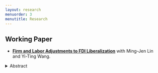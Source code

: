 ```yaml
---
layout: research
menuorder: 3
menutitle: Research
---
```


## Working Paper

- <a href="https://sungjuwu.github.io/CNFDI_paper.pdf" target="_blank"><b>**Firm and Labor Adjustments to FDI Liberalization**</b></a>
with Ming-Jen Lin and Yi-Ting Wang.
<details>
  <summary>Abstract</summary>
  This paper studies how liberalizing outward foreign direct investments (FDI) affects manufacturers' engagement in global production and their domestic workers' labor 
  market outcomes. Focusing on a liberalization policy in Taiwan that permits 122 electronic products to be produced in China, we estimate its effect on Taiwanese electronic manufacturers 
  and their domestic workers. Employing a matched differencein-differences strategy, we find that the manufacturers targeted by the policy are on average 15% more 
  likely to invest in China relative to the non-targeted ones. Correspondingly, the domestic workers initially employed by the targeted manufacturers are on average 
  more likely to change their jobs, stay fewer years employed, and have lower wages in subsequent years relative to those employed by the non-targeted ones. 
  The worker-level effects exhibit substantial heterogeneity across the initial wage distribution, with the top-decile workers winning and the other workers losing.
</details>
